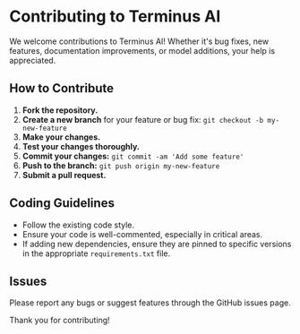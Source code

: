 # Contributing to Terminus AI

We welcome contributions to Terminus AI! Whether it's bug fixes, new features, documentation improvements, or model additions, your help is appreciated.

## How to Contribute
1.  **Fork the repository.**
2.  **Create a new branch** for your feature or bug fix: `git checkout -b my-new-feature`
3.  **Make your changes.**
4.  **Test your changes thoroughly.**
5.  **Commit your changes:** `git commit -am 'Add some feature'`
6.  **Push to the branch:** `git push origin my-new-feature`
7.  **Submit a pull request.**

## Coding Guidelines
*   Follow the existing code style.
*   Ensure your code is well-commented, especially in critical areas.
*   If adding new dependencies, ensure they are pinned to specific versions in the appropriate `requirements.txt` file.

## Issues
Please report any bugs or suggest features through the GitHub issues page.

Thank you for contributing!
